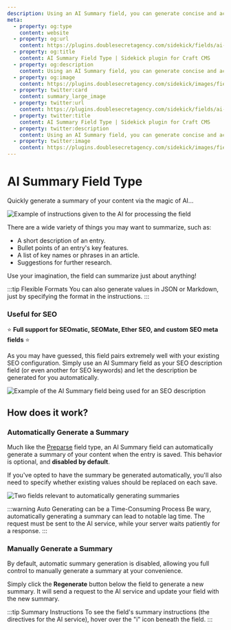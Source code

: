 ```yaml
---
description: Using an AI Summary field, you can generate concise and accurate overviews of your entries. Great for SEO descriptions!
meta:
  - property: og:type
    content: website
  - property: og:url
    content: https://plugins.doublesecretagency.com/sidekick/fields/ai-summary
  - property: og:title
    content: AI Summary Field Type | Sidekick plugin for Craft CMS
  - property: og:description
    content: Using an AI Summary field, you can generate concise and accurate overviews of your entries. Great for SEO descriptions!
  - property: og:image
    content: https://plugins.doublesecretagency.com/sidekick/images/fields/ai-summary-example.png
  - property: twitter:card
    content: summary_large_image
  - property: twitter:url
    content: https://plugins.doublesecretagency.com/sidekick/fields/ai-summary
  - property: twitter:title
    content: AI Summary Field Type | Sidekick plugin for Craft CMS
  - property: twitter:description
    content: Using an AI Summary field, you can generate concise and accurate overviews of your entries. Great for SEO descriptions!
  - property: twitter:image
    content: https://plugins.doublesecretagency.com/sidekick/images/fields/ai-summary-example.png
---
```


# AI Summary Field Type

Quickly generate a summary of your content via the magic of AI...

<img class="dropshadow" src="/images/fields/ai-summary-instructions.png" alt="Example of instructions given to the AI for processing the field" style="max-width:566px">

There are a wide variety of things you may want to summarize, such as:

- A short description of an entry.
- Bullet points of an entry's key features.
- A list of key names or phrases in an article.
- Suggestions for further research.

Use your imagination, the field can summarize just about anything!

:::tip Flexible Formats
You can also generate values in JSON or Markdown, just by specifying the format in the instructions.
:::

### Useful for SEO

⭐️ **Full support for SEOmatic, SEOMate, Ether SEO, and custom SEO meta fields** ⭐️

As you may have guessed, this field pairs extremely well with your existing SEO configuration. Simply use an AI Summary field as your SEO description field (or even another for SEO keywords) and let the description be generated for you automatically.

<img class="dropshadow" src="/images/fields/ai-summary-example.png" alt="Example of the AI Summary field being used for an SEO description" style="max-width:558px">

## How does it work?

### Automatically Generate a Summary

Much like the [Preparse](https://plugins.craftcms.com/preparse-field) field type, an AI Summary field can automatically generate a summary of your content when the entry is saved. This behavior is optional, and **disabled by default**.

If you've opted to have the summary be generated automatically, you'll also need to specify whether existing values should be replaced on each save.

<img class="dropshadow" src="/images/fields/ai-summary-auto-generate.png" alt="Two fields relevant to automatically generating summaries" style="max-width:552px">

:::warning Auto Generating can be a Time-Consuming Process
Be wary, automatically generating a summary can lead to notable lag time. The request must be sent to the AI service, while your server waits patiently for a response.
:::

### Manually Generate a Summary

By default, automatic summary generation is disabled, allowing you full control to manually generate a summary at your convenience.

Simply click the **Regenerate** button below the field to generate a new summary. It will send a request to the AI service and update your field with the new summary.

:::tip Summary Instructions
To see the field's summary instructions (the directives for the AI service), hover over the "i" icon beneath the field.
:::
